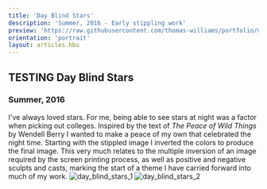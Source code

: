 ```yaml
---
title: 'Day Blind Stars'
description: 'Summer, 2016 - Early stippling work'
preview: 'https://raw.githubusercontent.com/thomas-williams/portfolio/master/pictures/other/day_blind_stars_2.jpg'
orientation: 'portrait'
layout: articles.hbs
---
```

## TESTING Day Blind Stars
### Summer, 2016

I've always loved stars. For me, being able to see stars at night was a factor when picking out colleges. Inspired by the text of *The Peace of Wild Things* by Wendell Berry I wanted to make a peace of my own that celebrated the night time. Starting with the stippled image I inverted the colors to produce the final image. This very much relates to the multiple inversion of an image required by the screen printing process, as well as positive and negative sculpts and casts, marking the start of a theme I have carried forward into much of my work.
![day_blind_stars_1](https://raw.githubusercontent.com/thomas-williams/portfolio/master/pictures/other/day_blind_stars_1.jpg) ![day_blind_stars_2](https://raw.githubusercontent.com/thomas-williams/portfolio/master/pictures/other/day_blind_stars_2.jpg)